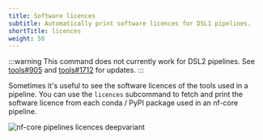 ```yaml
---
title: Software licences
subtitle: Automatically print software licences for DSL1 pipelines.
shortTitle: licences
weight: 50
---
```


:::warning
This command does not currently work for DSL2 pipelines.
See [tools#905](https://github.com/nf-core/tools/issues/905)
and [tools#1712](https://github.com/nf-core/tools/issues/1712) for updates.
:::

Sometimes it's useful to see the software licences of the tools used in a pipeline.
You can use the `licences` subcommand to fetch and print the software licence from each conda / PyPI package used in an nf-core pipeline.

<!-- RICH-CODEX
timeout: 10
-->

![`nf-core pipelines licences deepvariant`](/images/tools/nf-core-licences.svg)
